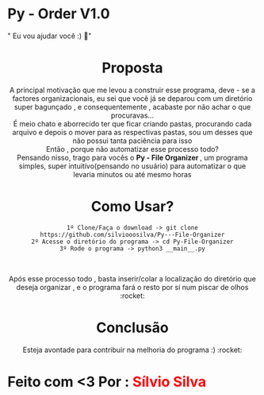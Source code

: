 # Py - Order V1.0
" Eu vou ajudar você :) :rocket:"

<div style="text-align: center">

<h1>Proposta</h1>
<p>
A principal motivação que me levou a construir esse programa, deve - se a factores organizacionais,
eu sei que você já se deparou com um diretório super bagunçado , e consequentemente , acabaste por não
achar o que procuravas... 

<br/>
É meio chato e aborrecido ter que ficar criando pastas, procurando cada arquivo e depois o mover para as respectivas pastas, 
sou um desses que não possui tanta paciência para isso 

<br />
Então , porque não automatizar esse processo todo? <br />
Pensando nisso, trago para vocês o <b>Py - File Organizer </b>, um programa simples, super intuitívo(pensando no usuário)
para automatizar o que levaria minutos ou até mesmo horas

</p>

<h1>Como Usar?</h1>

```
1º Clone/Faça o download -> git clone https://github.com/silviooosilva/Py---File-Organizer
2º Acesse o diretório do programa -> cd Py-File-Organizer
3º Rode o programa -> python3 __main__.py
```
<br>
<p>Após esse processo todo , basta inserir/colar a localização do diretório que deseja organizar ,
e o programa fará o resto por sí num piscar de olhos :rocket:
</p>

<h1>Conclusão</h1>

<p>
Esteja avontade para contribuir na melhoria do programa :) :rocket:
</p>

</div>

<div>

<h1>Feito com <3 Por : <b style="color: red">Sílvio Silva</b></h1>

</div>
